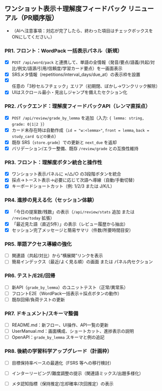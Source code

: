 ## ワンショット表示＋理解度フィードバック リニューアル（PR順序版）
- （AIへ注意事項：対応が完了したら、終わった項目はチェックボックスをONにしてください。）

### PR1. フロント：WordPack 一括表示パネル（新規）
- [x] `POST /api/word/pack` と連携して、単語の全情報（発音/要点/語義/共起/対比/例文/語源/引用/信頼度/学習カード要点）を一画面表示
- [x] SRSメタ情報（repetitions/interval_days/due_at）の表示枠を設置
- [x] 任意の「3秒セルフチェック」エリア（初期閉、ぼかし→ワンクリック解除）
- [x] UIはスクロール最小・見出しジャンプを備えたセクション化

### PR2. バックエンド：理解度フィードバックAPI（レンマ直採点）
- [x] `POST /api/review/grade_by_lemma` を追加（入力: `{ lemma: string, grade: 0|1|2 }`）
- [x] カード未存在時は自動作成（`id = "w:<lemma>"`, `front = lemma`, `back = study_card などの要点`）
- [x] 既存 SRS（`store.grade`）での更新と `next_due` を返却
- [x] バリデーション/エラー整備、既存 `/review/grade` との互換性維持

### PR3. フロント：理解度ボタン統合と操作性
- [x] ワンショット表示パネルに ×/△/○ の3段階ボタンを統合
- [x] 採点→トースト表示→必要に応じて次語へ導線（自動/手動切替）
- [x] キーボードショートカット（例: 1/2/3 または J/K/L）

### PR4. 進捗の見える化（セッション体験）
- [x] 「今日の提案数/残数」の表示（`/api/review/stats` 追加 または `/review/today` 拡張）
- [x] 「最近見た語（直近5件）」の表示（レビュー履歴から抽出）
- [x] セッション完了メッセージと簡易サマリ（件数/所要時間目安）

### PR5. 単語アクセス導線の強化
- [ ] 関連語（共起/対比）から“横展開”リンクを表示
- [ ] 簡易インデックス（最近/よく見る順）の画面 または パネル内セクション

### PR6. テスト/E2E/回帰
- [ ] 新API（`grade_by_lemma`）のユニットテスト（正常/異常系）
- [ ] フロントE2E（WordPack一括表示＋採点ボタンの動作）
- [ ] 既存回帰/負荷テストの更新

### PR7. ドキュメント/スキーマ整備
- [ ] README.md：新フロー、UI操作、API一覧の更新
- [ ] UserManual.md：画面構成、ショートカット、進捗表示の説明
- [ ] OpenAPI：`grade_by_lemma` スキーマと例の追記

### PR8. 後続の学習科学アップグレード（計画枠）
- [ ] 目標保持率ベースの最適化（FSRS 等への移行検討）
- [ ] インターリービング/難度調整の提示（関連語ミックス/出題多様化）
- [ ] メタ認知指標（保持推定/忘却確率/次回推定）の表示


